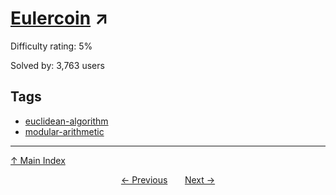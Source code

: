 # [Eulercoin](https://projecteuler.net/problem=700) ↗️

Difficulty rating: 5%

Solved by: 3,763 users
## Tags

- [euclidean-algorithm](../tags/euclidean-algorithm.md)
- [modular-arithmetic](../tags/modular-arithmetic.md)



---

[↑ Main Index](../README.md)


<div align=center><a href='699.md'>← Previous</a> &nbsp;&nbsp; &nbsp;&nbsp;  <a href='701.md'>Next →</a></div>
